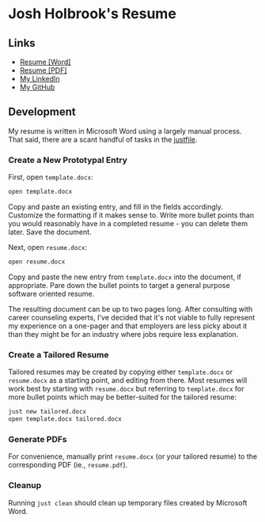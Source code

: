 # Josh Holbrook's Resume

## Links

* [Resume [Word]](https://github.com/jfhbrook/resume/raw/main/resume.docx)
* [Resume [PDF]](https://github.com/jfhbrook/resume/raw/main/resume.pdf)
* [My LinkedIn](https://www.linkedin.com/in/josh-holbrook-27744965/)
* [My GitHub](https://github.com/jfhbrook)

## Development

My resume is written in Microsoft Word using a largely manual process. That
said, there are a scant handful of tasks in the [justfile](https://github.com/casey/just).

### Create a New Prototypal Entry

First, open `template.docx`:

```bash
open template.docx
```

Copy and paste an existing entry, and fill in the fields accordingly. Customize
the formatting if it makes sense to. Write more bullet points than you would
reasonably have in a completed resume - you can delete them later. Save the
document.

Next, open `resume.docx`:

```bash
open resume.docx
```

Copy and paste the new entry from `template.docx` into the document, if
appropriate. Pare down the bullet points to target a general purpose software
oriented resume.

The resulting document can be up to two pages long. After consulting with
career counseling experts, I've decided that it's not viable to fully
represent my experience on a one-pager and that employers are less picky about
it than they might be for an industry where jobs require less explanation.

### Create a Tailored Resume

Tailored resumes may be created by copying either `template.docx` or
`resume.docx` as a starting point, and editing from there. Most resumes will work
best by starting with `resume.docx` but referring to `template.docx` for more
bullet points which may be better-suited for the tailored resume:

```bash
just new tailored.docx
open template.docx tailored.docx
```

### Generate PDFs

For convenience, manually print `resume.docx` (or your tailored resume) to the
corresponding PDF (ie., `resume.pdf`).

### Cleanup

Running `just clean` should clean up temporary files created by Microsoft Word.
